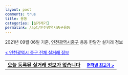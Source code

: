 ```yaml
---
layout: post
comments: true
title: 용동
categories: [실거래가]
permalink: /apt/인천광역시중구용동
---
```


2021년 09월 06일 기준, <a href="/apt/인천광역시중구">인천광역시중구</a> 용동 한달간 실거래 정보

<a style="color: blue;" href="/apt/인천광역시중구">< 인천광역시 중구 전체 실거래 정보</a>
<!---- start ---->
<table>
  <tr>
    <td colspan="4" style="font-weight: bold;"><a href="/apt/인천광역시중구용동{name_without_space}">오늘 등록된 실거래 정보가 없습니다</a> &nbsp;&nbsp;&nbsp; <a style="color: blue; font-size: smaller;" href="/apt/인천광역시중구용동{name_without_space}">면적별 최고가 ></a></td>
  </tr>
    
</table>
<!---- end ---->
    